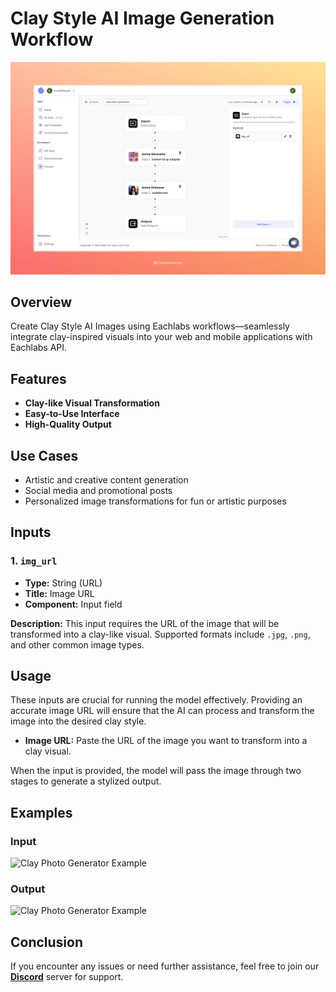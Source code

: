 # Clay Style AI Image Generation Workflow

<img src="images/clay-photo-generation-full.jpeg" alt="Clay Style AI Image Generation Workflow"/>

## Overview
Create Clay Style AI Images using Eachlabs workflows—seamlessly integrate clay-inspired visuals into your web and mobile applications with Eachlabs API.

## Features
- **Clay-like Visual Transformation**
- **Easy-to-Use Interface**
- **High-Quality Output**

## Use Cases
- Artistic and creative content generation
- Social media and promotional posts
- Personalized image transformations for fun or artistic purposes

## Inputs

### 1. `img_url`
- **Type:** String (URL)
- **Title:** Image URL
- **Component:** Input field

**Description:** This input requires the URL of the image that will be transformed into a clay-like visual. Supported formats include `.jpg`, `.png`, and other common image types.

## Usage

These inputs are crucial for running the model effectively. Providing an accurate image URL will ensure that the AI can process and transform the image into the desired clay style.

- **Image URL:** Paste the URL of the image you want to transform into a clay visual.

When the input is provided, the model will pass the image through two stages to generate a stylized output.



## Examples

### Input

 <img src="https://storage.googleapis.com/magicpoint/thumbs/Screenshot_3.png" alt="Clay Photo Generator Example" width="300">

### Output
<img src="https://storage.googleapis.com/magicpoint/github-outputs/clay-photo-github-output.webp" alt="Clay Photo Generator Example" width="300">

## Conclusion

If you encounter any issues or need further assistance, feel free to join our <b><a href="https://discord.com/invite/yzZD4ZxBPt" target="_blank">Discord</a></b> server for support.
